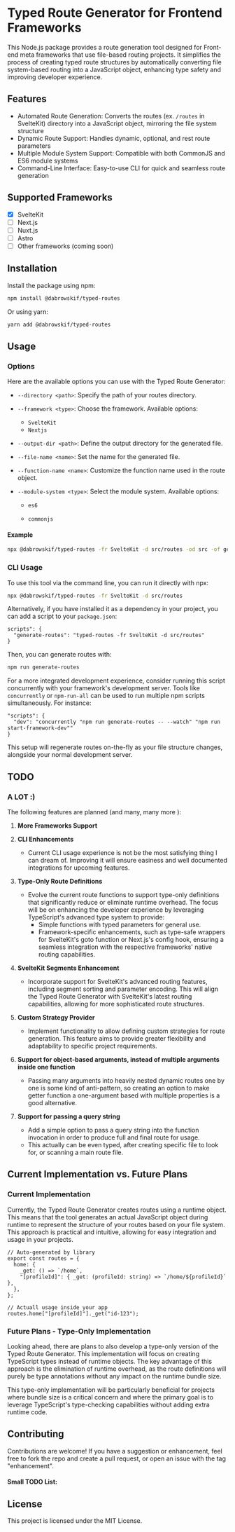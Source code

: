 # Typed Route Generator for Frontend Frameworks

This Node.js package provides a route generation tool designed for Front-end meta frameworks that use file-based routing projects. It simplifies the process of creating typed route structures by automatically converting file system-based routing into a JavaScript object, enhancing type safety and improving developer experience.

## Features

- Automated Route Generation: Converts the routes (ex. `/routes` in SvelteKit) directory into a JavaScript object, mirroring the file system structure
- Dynamic Route Support: Handles dynamic, optional, and rest route parameters
- Multiple Module System Support: Compatible with both CommonJS and ES6 module systems
- Command-Line Interface: Easy-to-use CLI for quick and seamless route generation

## Supported Frameworks

- [x] SvelteKit
- [ ] Next.js
- [ ] Nuxt.js
- [ ] Astro
- [ ] Other frameworks (coming soon)

## Installation

Install the package using npm:

```bash
npm install @dabrowskif/typed-routes
```

Or using yarn:

```bash
yarn add @dabrowskif/typed-routes
```

## Usage

### Options

Here are the available options you can use with the Typed Route Generator:

- `--directory <path>`: Specify the path of your routes directory.
- `--framework <type>`: Choose the framework. Available options:
  - `SvelteKit`
  - `Nextjs`
- `--output-dir <path>`: Define the output directory for the generated file.
- `--file-name <name>`: Set the name for the generated file.
- `--function-name <name>`: Customize the function name used in the route object.
- `--module-system <type>`: Select the module system. Available options:

  - `es6`

  - `commonjs`

#### Example

```bash
npx @dabrowskif/typed-routes -fr SvelteKit -d src/routes -od src -of generated-typed-routes.ts -fn _getRoute
```

### CLI Usage

To use this tool via the command line, you can run it directly with npx:

```bash
npx @dabrowskif/typed-routes -fr SvelteKit -d src/routes
```

Alternatively, if you have installed it as a dependency in your project, you can add a script to your `package.json`:

```
scripts": {
  "generate-routes": "typed-routes -fr SvelteKit -d src/routes"
}
```

Then, you can generate routes with:

```bash
npm run generate-routes
```

For a more integrated development experience, consider running this script concurrently with your framework's development server. Tools like `concurrently` or `npm-run-all` can be used to run multiple npm scripts simultaneously. For instance:

```
"scripts": {
  "dev": "concurrently "npm run generate-routes -- --watch" "npm run start-framework-dev""
}
```

This setup will regenerate routes on-the-fly as your file structure changes, alongside your normal development server.

## TODO

### A LOT :)

The following features are planned (and many, many more ):

1. **More Frameworks Support**

2. **CLI Enhancements**

   - Current CLI usage experience is not be the most satisfying thing I can dream of. Improving it will ensure easiness and well documented integrations for upcoming features.

3. **Type-Only Route Definitions**

   - Evolve the current route functions to support type-only definitions that significantly reduce or eliminate runtime overhead. The focus will be on enhancing the developer experience by leveraging TypeScript's advanced type system to provide:
     - Simple functions with typed parameters for general use.
     - Framework-specific enhancements, such as type-safe wrappers for SvelteKit's goto function or Next.js's config hook, ensuring a seamless integration with the respective frameworks' native routing capabilities.

4. **SvelteKit Segments Enhancement**

   - Incorporate support for SvelteKit's advanced routing features, including segment sorting and parameter encoding. This will align the Typed Route Generator with SvelteKit's latest routing capabilities, allowing for more sophisticated route structures.

5. **Custom Strategy Provider**

   - Implement functionality to allow defining custom strategies for route generation. This feature aims to provide greater flexibility and adaptability to specific project requirements.

6. **Support for object-based arguments, instead of multiple arguments inside one function**

   - Passing many arguments into heavily nested dynamic routes one by one is some kind of anti-pattern, so creating an option to make getter function a one-argument based with multiple properties is a good alternative.

7. **Support for passing a query string**
   - Add a simple option to pass a query string into the function invocation in order to produce full and final route for usage.
   - This actually can be even typed, after creating specific file to look for, or scanning a main route file.

## Current Implementation vs. Future Plans

### Current Implementation

Currently, the Typed Route Generator creates routes using a runtime object. This means that the tool generates an actual JavaScript object during runtime to represent the structure of your routes based on your file system. This approach is practical and intuitive, allowing for easy integration and usage in your projects.

```
// Auto-generated by library
export const routes = {
  home: {
    _get: () => `/home`,
    "[profileId]": { _get: (profileId: string) => `/home/${profileId}` },
  },
};

// Actuall usage inside your app
routes.home["[profileId]"]._get("id-123");
```

### Future Plans - Type-Only Implementation

Looking ahead, there are plans to also develop a type-only version of the Typed Route Generator. This implementation will focus on creating TypeScript types instead of runtime objects. The key advantage of this approach is the elimination of runtime overhead, as the route definitions will purely be type annotations without any impact on the runtime bundle size.

This type-only implementation will be particularly beneficial for projects where bundle size is a critical concern and where the primary goal is to leverage TypeScript's type-checking capabilities without adding extra runtime code.

## Contributing

Contributions are welcome! If you have a suggestion or enhancement, feel free to fork the repo and create a pull request, or open an issue with the tag "enhancement".

#### Small TODO List:

## License

This project is licensed under the MIT License.
